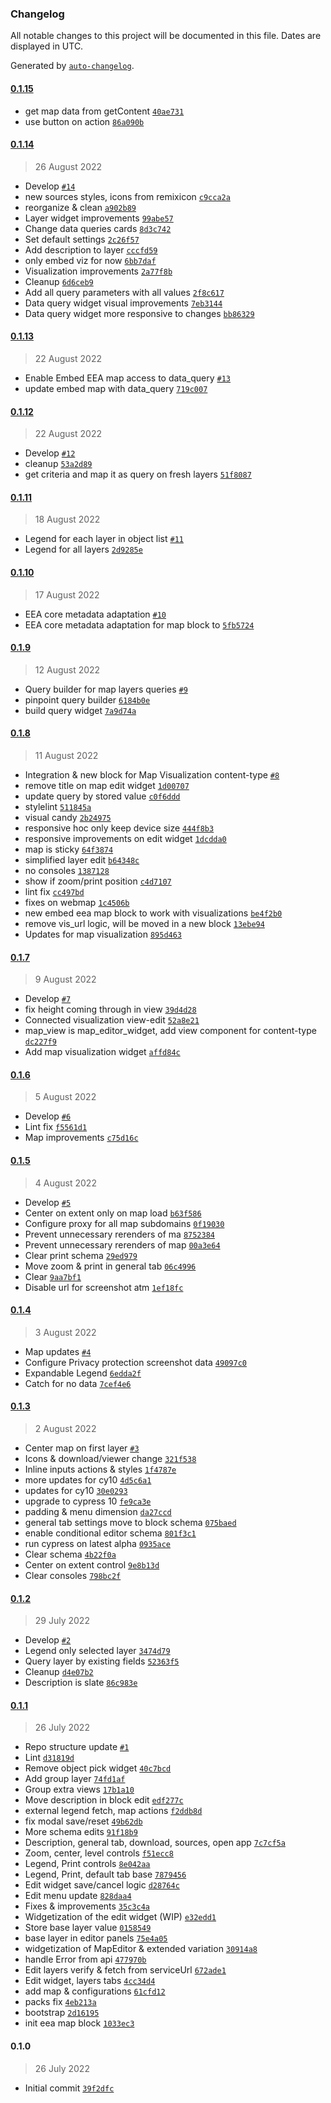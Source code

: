 ### Changelog

All notable changes to this project will be documented in this file. Dates are displayed in UTC.

Generated by [`auto-changelog`](https://github.com/CookPete/auto-changelog).

#### [0.1.15](https://github.com/eea/volto-eea-map/compare/0.1.14...0.1.15)

- get map data from getContent [`40ae731`](https://github.com/eea/volto-eea-map/commit/40ae73135cd93e49ce0956d4ca0ef5e3425e3d19)
- use button on action [`86a090b`](https://github.com/eea/volto-eea-map/commit/86a090b17ccf3f951146cb8adcaf539fd8cf9faf)

#### [0.1.14](https://github.com/eea/volto-eea-map/compare/0.1.13...0.1.14)

> 26 August 2022

- Develop [`#14`](https://github.com/eea/volto-eea-map/pull/14)
- new sources styles, icons from remixicon [`c9cca2a`](https://github.com/eea/volto-eea-map/commit/c9cca2a5e41322cfdeca1865b47a1892514c1cfc)
- reorganize & clean [`a902b89`](https://github.com/eea/volto-eea-map/commit/a902b8945389b19b388e85e00066b2c46a9e1a2e)
- Layer widget improvements [`99abe57`](https://github.com/eea/volto-eea-map/commit/99abe5722590719ac7e640de44a69ee19fcecfdf)
- Change data queries cards [`8d3c742`](https://github.com/eea/volto-eea-map/commit/8d3c74239f62782737108c25e84683239e6ab12f)
- Set default settings [`2c26f57`](https://github.com/eea/volto-eea-map/commit/2c26f571618d289158c7d32fd9814edcd29a7c60)
- Add description to layer [`cccfd59`](https://github.com/eea/volto-eea-map/commit/cccfd598060c4228215a5add1da3e159312966b2)
- only embed viz for now [`6bb7daf`](https://github.com/eea/volto-eea-map/commit/6bb7daf458a47bd185870ec3627a542f8ba715bc)
- Visualization improvements [`2a77f8b`](https://github.com/eea/volto-eea-map/commit/2a77f8bba1f6fd840d41043ee41b1b3bd23807f3)
- Cleanup [`6d6ceb9`](https://github.com/eea/volto-eea-map/commit/6d6ceb99768ff477a727cf217e48099e6f2d1a59)
- Add all query parameters with all values [`2f8c617`](https://github.com/eea/volto-eea-map/commit/2f8c61711154953ec25e20614b4ad96ed2bf592b)
- Data query widget visual improvements [`7eb3144`](https://github.com/eea/volto-eea-map/commit/7eb3144ad58a839ccc96f22d58a441b245893ea7)
- Data query widget more responsive to changes [`bb86329`](https://github.com/eea/volto-eea-map/commit/bb863299d51627a28f02e2cda133fc0e3bf9ebe9)

#### [0.1.13](https://github.com/eea/volto-eea-map/compare/0.1.12...0.1.13)

> 22 August 2022

- Enable Embed EEA map access to data_query [`#13`](https://github.com/eea/volto-eea-map/pull/13)
- update embed map with data_query [`719c007`](https://github.com/eea/volto-eea-map/commit/719c00776dff7ba63bbd57761a2c86ec5345a911)

#### [0.1.12](https://github.com/eea/volto-eea-map/compare/0.1.11...0.1.12)

> 22 August 2022

- Develop [`#12`](https://github.com/eea/volto-eea-map/pull/12)
- cleanup [`53a2d89`](https://github.com/eea/volto-eea-map/commit/53a2d897675af2f75d8bd787ed07cdcfac69bdd0)
- get criteria and map it as query on fresh layers [`51f8087`](https://github.com/eea/volto-eea-map/commit/51f80870764d65140ac0a6408c01c0b63476bbd2)

#### [0.1.11](https://github.com/eea/volto-eea-map/compare/0.1.10...0.1.11)

> 18 August 2022

- Legend for each layer in object list [`#11`](https://github.com/eea/volto-eea-map/pull/11)
- Legend for all layers [`2d9285e`](https://github.com/eea/volto-eea-map/commit/2d9285e12ea512b7a1f24300ad2f7b3072e334d5)

#### [0.1.10](https://github.com/eea/volto-eea-map/compare/0.1.9...0.1.10)

> 17 August 2022

- EEA core metadata adaptation [`#10`](https://github.com/eea/volto-eea-map/pull/10)
- EEA core metadata adaptation for map block to [`5fb5724`](https://github.com/eea/volto-eea-map/commit/5fb5724164e1e9b1ae5143f9bd565c28118be253)

#### [0.1.9](https://github.com/eea/volto-eea-map/compare/0.1.8...0.1.9)

> 12 August 2022

- Query builder for map layers queries [`#9`](https://github.com/eea/volto-eea-map/pull/9)
- pinpoint query builder [`6184b0e`](https://github.com/eea/volto-eea-map/commit/6184b0e1dcee48e7d34bf56bc1c878438d07f987)
- build query widget [`7a9d74a`](https://github.com/eea/volto-eea-map/commit/7a9d74a6fdac32a8b424c5ca97edd42df436cbe2)

#### [0.1.8](https://github.com/eea/volto-eea-map/compare/0.1.7...0.1.8)

> 11 August 2022

- Integration & new block for Map Visualization content-type [`#8`](https://github.com/eea/volto-eea-map/pull/8)
- remove title on map edit widget [`1d00707`](https://github.com/eea/volto-eea-map/commit/1d0070716a743ea7f26c5f877b723492319fcecd)
- update query by stored value [`c0f6ddd`](https://github.com/eea/volto-eea-map/commit/c0f6dddadaaf28de5b9914214acf735a166fae88)
- stylelint [`511845a`](https://github.com/eea/volto-eea-map/commit/511845a319137dfe4e1c0c9846ee5ccb7656b32b)
- visual candy [`2b24975`](https://github.com/eea/volto-eea-map/commit/2b249758f30133d8080793e892d0771e9b63dea5)
- responsive hoc only keep device size [`444f8b3`](https://github.com/eea/volto-eea-map/commit/444f8b3df2dd58a1f1e5bd6c6a90c1e9919696a1)
- responsive improvements on edit widget [`1dcdda0`](https://github.com/eea/volto-eea-map/commit/1dcdda077f5aaa8ddd256d2bec2f1018a15e066d)
- map is sticky [`64f3874`](https://github.com/eea/volto-eea-map/commit/64f3874648f0ede23502998e9165e86538e44728)
- simplified layer edit [`b64348c`](https://github.com/eea/volto-eea-map/commit/b64348c962647cdfc48d3328c5effb3b02b6217c)
- no consoles [`1387128`](https://github.com/eea/volto-eea-map/commit/1387128037abb314798326fa3c47b52a13d0415f)
- show if zoom/print position [`c4d7107`](https://github.com/eea/volto-eea-map/commit/c4d7107e874616c2246ec883d07eb59fad76b21e)
- lint fix [`cc497bd`](https://github.com/eea/volto-eea-map/commit/cc497bd8fe61d8867b74a8a16bc4868ccf088d55)
- fixes on webmap [`1c4506b`](https://github.com/eea/volto-eea-map/commit/1c4506b227d3a0ad0f919e3ff826700304b0620a)
- new embed eea map block to work with visualizations [`be4f2b0`](https://github.com/eea/volto-eea-map/commit/be4f2b00f92ea9dedc359e8c2620a9a31f4b5b6b)
- remove vis_url logic, will be moved in a new block [`13ebe94`](https://github.com/eea/volto-eea-map/commit/13ebe94c6c339fc827c019aab0a698aa431c5b78)
- Updates for map visualization [`895d463`](https://github.com/eea/volto-eea-map/commit/895d46313e9b65c6a5f420284fb9459296ed83f4)

#### [0.1.7](https://github.com/eea/volto-eea-map/compare/0.1.6...0.1.7)

> 9 August 2022

- Develop [`#7`](https://github.com/eea/volto-eea-map/pull/7)
- fix height coming through in view [`39d4d28`](https://github.com/eea/volto-eea-map/commit/39d4d287a4fe86890f5fad8d9050130b496dfe70)
- Connected visualization view-edit [`52a8e21`](https://github.com/eea/volto-eea-map/commit/52a8e2187cb2e3a7db660ae4b6b5610c88be5083)
- map_view is map_editor_widget, add view component for content-type [`dc227f9`](https://github.com/eea/volto-eea-map/commit/dc227f9bbb259b59739a3694dc69f0fcca661137)
- Add map visualization widget [`affd84c`](https://github.com/eea/volto-eea-map/commit/affd84ca8753214c07f2f0756a13f08f5cf0a048)

#### [0.1.6](https://github.com/eea/volto-eea-map/compare/0.1.5...0.1.6)

> 5 August 2022

- Develop [`#6`](https://github.com/eea/volto-eea-map/pull/6)
- Lint fix [`f5561d1`](https://github.com/eea/volto-eea-map/commit/f5561d1581201bd635b4e53e8a46decaf684438f)
- Map improvements [`c75d16c`](https://github.com/eea/volto-eea-map/commit/c75d16c265136d9f676e194540e613bb742fb51b)

#### [0.1.5](https://github.com/eea/volto-eea-map/compare/0.1.4...0.1.5)

> 4 August 2022

- Develop [`#5`](https://github.com/eea/volto-eea-map/pull/5)
- Center on extent only on map load [`b63f586`](https://github.com/eea/volto-eea-map/commit/b63f586e0df68faa755bb0d25e297530e36ef7c9)
- Configure proxy for all map subdomains [`0f19030`](https://github.com/eea/volto-eea-map/commit/0f19030569e1f77b1ff7657669e876519712840f)
- Prevent unnecessary rerenders of ma [`8752384`](https://github.com/eea/volto-eea-map/commit/8752384b3bbd7b564a25b3e4347c47692106f556)
- Prevent unnecessary rerenders of map [`00a3e64`](https://github.com/eea/volto-eea-map/commit/00a3e64585748a36ef476b2d75540bdd43778486)
- Clear print schema [`29ed979`](https://github.com/eea/volto-eea-map/commit/29ed9795812d6673f8fb91ac73e53e4e132ed55a)
- Move zoom & print in general tab [`06c4996`](https://github.com/eea/volto-eea-map/commit/06c499651217715e1793d2a75fb72668dc1de223)
- Clear [`9aa7bf1`](https://github.com/eea/volto-eea-map/commit/9aa7bf1591b22a2941ce0f269ef133d687affc15)
- Disable url for screenshot atm [`1ef18fc`](https://github.com/eea/volto-eea-map/commit/1ef18fc8b7516c88c743cffb10b5eb340161d58d)

#### [0.1.4](https://github.com/eea/volto-eea-map/compare/0.1.3...0.1.4)

> 3 August 2022

- Map updates [`#4`](https://github.com/eea/volto-eea-map/pull/4)
- Configure Privacy protection screenshot data [`49097c0`](https://github.com/eea/volto-eea-map/commit/49097c0b7aa8657e626d5a49dd0eed84f5e71e78)
- Expandable Legend [`6edda2f`](https://github.com/eea/volto-eea-map/commit/6edda2fafd8a2a61f3f1f10c47a9ca5bb35a0355)
- Catch for no data [`7cef4e6`](https://github.com/eea/volto-eea-map/commit/7cef4e641650ede23e37ca9116130db1ef0a18db)

#### [0.1.3](https://github.com/eea/volto-eea-map/compare/0.1.2...0.1.3)

> 2 August 2022

- Center map on first layer [`#3`](https://github.com/eea/volto-eea-map/pull/3)
- Icons & download/viewer change [`321f538`](https://github.com/eea/volto-eea-map/commit/321f538e9582f9a12db3f64beb26588616e867e2)
- Inline inputs actions & styles [`1f4787e`](https://github.com/eea/volto-eea-map/commit/1f4787e3b3f0dc1328ff23cca2459db816188e3a)
- more updates for cy10 [`4d5c6a1`](https://github.com/eea/volto-eea-map/commit/4d5c6a1925413b44acc70b5ad3753378830dba2d)
- updates for cy10 [`30e0293`](https://github.com/eea/volto-eea-map/commit/30e0293ed79cad3cf3f62bcacd3c14a5627543bd)
- upgrade to cypress 10 [`fe9ca3e`](https://github.com/eea/volto-eea-map/commit/fe9ca3e6a98dd02c6b774f931fe73f18712e0e7b)
- padding & menu dimension [`da27ccd`](https://github.com/eea/volto-eea-map/commit/da27ccd2b0b42fb5c325a76bdde63e92216b1c93)
- general tab settings move to block schema [`075baed`](https://github.com/eea/volto-eea-map/commit/075baed1629964b40d355c8612498e02a16eedfc)
- enable conditional editor schema [`801f3c1`](https://github.com/eea/volto-eea-map/commit/801f3c1999b9b7373d1093d3835d62df8bd2fbca)
- run cypress on latest alpha [`0935ace`](https://github.com/eea/volto-eea-map/commit/0935aceedb0963b770aa9579c2c21a4f543513c3)
- Clear schema [`4b22f0a`](https://github.com/eea/volto-eea-map/commit/4b22f0aee58cca2bbcd2a8bee9864a01d65e7738)
- Center on extent control [`9e8b13d`](https://github.com/eea/volto-eea-map/commit/9e8b13dfd5bbfa5eb2419c54444a15fefa384de4)
- Clear consoles [`798bc2f`](https://github.com/eea/volto-eea-map/commit/798bc2fbf6f77ffadcedcf1e4666b315bc71ea6c)

#### [0.1.2](https://github.com/eea/volto-eea-map/compare/0.1.1...0.1.2)

> 29 July 2022

- Develop [`#2`](https://github.com/eea/volto-eea-map/pull/2)
- Legend only selected layer [`3474d79`](https://github.com/eea/volto-eea-map/commit/3474d7989321f656397c292bddc289f8f6329a8e)
- Query layer by existing fields [`52363f5`](https://github.com/eea/volto-eea-map/commit/52363f57a9ab4e49c7418e883bdf0c5bb30c1734)
- Cleanup [`d4e07b2`](https://github.com/eea/volto-eea-map/commit/d4e07b2fb89a5a27f5e4411047cb43e1c8add769)
- Description is slate [`86c983e`](https://github.com/eea/volto-eea-map/commit/86c983e7a4841ed07826c9015b70dbe931e9081a)

#### [0.1.1](https://github.com/eea/volto-eea-map/compare/0.1.0...0.1.1)

> 26 July 2022

- Repo structure update [`#1`](https://github.com/eea/volto-eea-map/pull/1)
- Lint [`d31819d`](https://github.com/eea/volto-eea-map/commit/d31819d98338fbc013dfd4506466e7c20b04aad5)
- Remove object pick widget [`40c7bcd`](https://github.com/eea/volto-eea-map/commit/40c7bcd2305bbab1c21919a0ae82af3eb628b09d)
- Add group layer [`74fd1af`](https://github.com/eea/volto-eea-map/commit/74fd1af2bce6347ce4a80758947e05b7c4a6d516)
- Group extra views [`17b1a10`](https://github.com/eea/volto-eea-map/commit/17b1a10052326ce8db34ebe1250a167b82b9d11c)
- Move description in block edit [`edf277c`](https://github.com/eea/volto-eea-map/commit/edf277c1cf8a8a438dca08e44b17164c1fdd25a5)
- external legend fetch, map actions [`f2ddb8d`](https://github.com/eea/volto-eea-map/commit/f2ddb8df5bb3a6c8761086497d2795c6e0df126d)
- fix modal save/reset [`49b62db`](https://github.com/eea/volto-eea-map/commit/49b62db597ff7e41cbcc1ef52730aff84457ae9f)
- More schema edits [`91f18b9`](https://github.com/eea/volto-eea-map/commit/91f18b9c23842f45509f0e8844639402bad22f8e)
- Description, general tab, download, sources, open app [`7c7cf5a`](https://github.com/eea/volto-eea-map/commit/7c7cf5ac16ccff5c2c52a6721eda658496de272e)
- Zoom, center, level controls [`f51ecc8`](https://github.com/eea/volto-eea-map/commit/f51ecc8c8a97a0b7615d1762dd662646b41c7d7e)
- Legend, Print controls [`8e042aa`](https://github.com/eea/volto-eea-map/commit/8e042aa1aa532516e8b2355d082760d96adaac57)
- Legend, Print, default tab base [`7879456`](https://github.com/eea/volto-eea-map/commit/787945637257606e826bea8b4ded2d073d6d4a5b)
- Edit widget save/cancel logic [`d28764c`](https://github.com/eea/volto-eea-map/commit/d28764cb65b84426c2df45e9b37ac0a0062788f2)
- Edit menu update [`828daa4`](https://github.com/eea/volto-eea-map/commit/828daa488221e774c93094ef3aeaa8a3b6543159)
- Fixes & improvements [`35c3c4a`](https://github.com/eea/volto-eea-map/commit/35c3c4a0b080b53929f5aa70b9936c2128d8f6ac)
- Widgetization of the edit widget (WIP) [`e32edd1`](https://github.com/eea/volto-eea-map/commit/e32edd139bbbb607b0ba02febda2bf211ae1c176)
- Store base layer value [`0158549`](https://github.com/eea/volto-eea-map/commit/01585491f828de1e591fd70f292fda1e679896ca)
- base layer in editor panels [`75e4a05`](https://github.com/eea/volto-eea-map/commit/75e4a059adf938f95b2bf21f4b9b7f30837a233c)
- widgetization of MapEditor & extended variation [`30914a8`](https://github.com/eea/volto-eea-map/commit/30914a86ebbcb2575e3209d6b2af8621fae2718c)
- handle Error from api [`477970b`](https://github.com/eea/volto-eea-map/commit/477970bfc9dc86acc3cca96ad0931ada3316fcd6)
- Edit layers verify & fetch from serviceUrl [`672ade1`](https://github.com/eea/volto-eea-map/commit/672ade112faf10394b463c91a07323d1fe78eb26)
- Edit widget, layers tabs [`4cc34d4`](https://github.com/eea/volto-eea-map/commit/4cc34d41bb0e227785076f033a941aeaf7c42ed8)
- add map & configurations [`61cfd12`](https://github.com/eea/volto-eea-map/commit/61cfd125b1a230682e817f3728af5379f104c410)
- packs fix [`4eb213a`](https://github.com/eea/volto-eea-map/commit/4eb213a11d95c468e76a5c76db9ae2ced29db6b8)
- bootstrap [`2d16195`](https://github.com/eea/volto-eea-map/commit/2d161953a4e20db079162130cd6f1bf2116c874a)
- init eea map block [`1033ec3`](https://github.com/eea/volto-eea-map/commit/1033ec3af09cc07807f983898a9c2ec63cbc81c6)

#### 0.1.0

> 26 July 2022

- Initial commit [`39f2dfc`](https://github.com/eea/volto-eea-map/commit/39f2dfcc5f60451930621e0238a11f710e233371)
